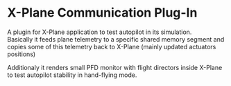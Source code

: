 X-Plane Communication Plug-In
===
A plugin for X-Plane application to test autopilot in its simulation.  
Basically it feeds plane telemetry to a specific shared memory segment and copies some of this telemetry back to X-Plane
(mainly updated actuators positions)

Additionaly it renders small PFD monitor with flight directors inside X-Plane to test autopilot stability in hand-flying mode.
